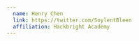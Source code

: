 ```yaml
---
  name: Henry Chen
  link: https://twitter.com/SoylentBleen
  affiliation: Hackbright Academy
---
```

